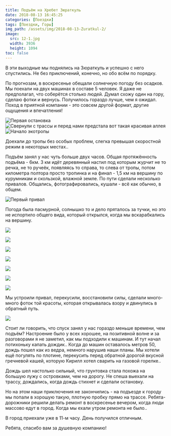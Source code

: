 ```yaml
---
title: Подъём на Хребет Зюраткуль
date: 2018-08-13 16:45:25
categories: [Поездки]
tags: [Поездки, Горы]
img_path: /assets/img/2018-08-13-Zuratkul-2/
image:
  src: 12-1.jpg
  width: 3936
  height: 1094
toc: false
---
```


В эти выходные мы поднялись на Зюраткуль и успешно с него спустились. Не без приключений, конечно, но обо всём по порядку.

По прогнозам, в воскресенье обещали солнечную погоду без осадков. Мы поехали на двух машинах в составе 5 человек. Я даже не предполагал, что соберётся столько людей. Думал схожу один на гору, сделаю фотки и вернусь. Получилось гораздо лучше, чем я ожидал. Поход в приятной компании - это совсем другой формат, другие ощущения и впечатления!

![Первая остановка](1.jpg)
![Свернули с трассы и перед нами предстала вот такая красивая аллея](2.jpg)
![Начало экотропы](3.jpg)

Доехали до тропы без особых проблем, слегка превышая скоростной режим в некоторых местах..

Подъём занял у нас чуть больше двух часов. Общая протяжённость подъёма - 6км. 3 км идёт деревянный настил под которым журчит не то речка, не то ручеёк, появляясь то справа, то слева от тропы, потом километра полтора просто тропинка и на финал - 1,5 км на вершину по курумникам и скользкой, влажной земле. По пути сделали несколько привалов. Общались, фотографировались, кушали - всё как обычно, в общем.

![Первый привал](4.jpg)

[](5.jpg)

[](6.jpg)

[](7.jpg)

[](8.jpg)

[](9.jpg)

[](10.jpg)

[](11.jpg)

[](12.jpg)

Погода была пасмурной, солнышко то и дело пряталось за тучки, но это не испортило общего вида, который открылся, когда мы вскарабкались на вершину.

![](13.jpg)

![](14.jpg)

![](15.jpg)

![](16.jpg)

![](17.jpg)

![](18.jpg)

![](19.jpg)

Мы устроили привал, перекусили, восстановили силы, сделали много-много фоток той красоты, которая открывалась взору и двинулись в обратный путь.

![](20.jpg)

Стоит ли говорить, что спуск занял у нас гораздо меньше времени, чем подъём? Настроение было у всех хорошее, на позитивной волне и за разговорами я не заметил, как мы подходили к машинам. И тут начал потихоньку капать дождик.. Когда до машин оставалось метров 50, дождь пошел как из ведра, немного нарушив наши планы. Мы хотели ещё погулять по плотине, перекусить перед обратной дорогой вкусной гречневой кашей, которую Кирилл хотел сварить на газовой горелке..

Дождь шел настолько сильный, что грунтовка стала похожа на большую лужу с островками, чем на дорогу. Не спеша выехали на трассу, дождались, когда дождь стихнет и сделали остановку.

Но на этом наши приключения не закончились - на подъезде к городу мы попали в хорошую такую, плотную пробку прямо на трассе. Ребята-дорожники решили делать ремонт в воскресенье вечером, когда люди массово едут в город. Когда мы ехали утром ремонта не было..

В город приехали уже в 11-м часу. День получился отличным.

Ребята, спасибо вам за душевную компанию!
